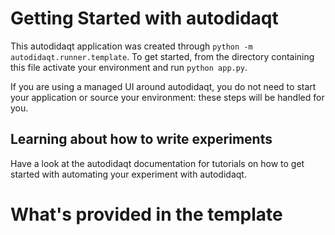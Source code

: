 # Getting Started with autodidaqt

This autodidaqt application was created through `python -m autodidaqt.runner.template`. To get started, from the directory containing this file activate your environment and run `python app.py`.

If you are using a managed UI around autodidaqt, you do not need to start your application or source your environment: these steps will be handled for you.

## Learning about how to write experiments

Have a look at the autodidaqt documentation for tutorials on how to get started with automating your experiment with autodidaqt.

# What's provided in the template
